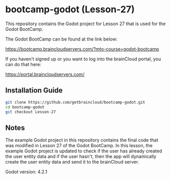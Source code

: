 # bootcamp-godot (Lesson-27)

This repository contains the Godot project for Lesson 27 that is used for the Godot BootCamp.

The Godot BootCamp can be found at the link below:

https://bootcamp.braincloudservers.com/?mto-course=godot-bootcamp


If you haven't signed up or you want to log into the brainCloud portal, you can do that here:

https://portal.braincloudservers.com/


## Installation Guide

```bash
git clone https://github.com/getbraincloud/bootcamp-godot.git
cd bootcamp-godot
git checkout Lesson-27
```

## Notes

The example Godot project in this repository contains the final code that was modified in Lesson 27 of the Godot BootCamp. In this lesson, the example Godot project is updated to check if the user has already created the user entity data and if the user hasn't, then the app will dynamically create the user entity data and send it to the brainCloud server.

Godot version: 4.2.1

